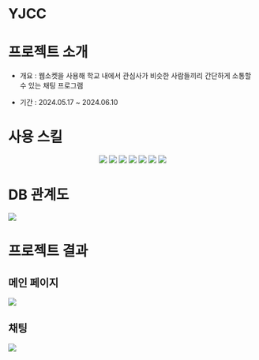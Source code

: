 <h1>YJCC</h1>
<h1>프로젝트 소개</h1>
<ul>
  <li><p>개요 : 웹소켓을 사용해 학교 내에서 관심사가 비슷한 사람들끼리 간단하게 소통할 수 있는 채팅 프로그램</p></li>
  <li><p>기간 : 2024.05.17 ~ 2024.06.10</p></li>
</ul>
<h1>사용 스킬</h1>
<div align="center">
  <img src="https://img.shields.io/badge/Java-ED8B00?style=for-the-badge&logo=openjdk&logoColor=white" />
  <img src="https://img.shields.io/badge/Spring-6DB33F?style=for-the-badge&logo=spring&logoColor=white" />
  <img src="https://img.shields.io/badge/HTML5-E34F26?style=for-the-badge&logo=html5&logoColor=white" />
  <img src="https://img.shields.io/badge/CSS3-1572B6?style=for-the-badge&logo=css3&logoColor=white" />
  <img src="https://img.shields.io/badge/JavaScript-F7DF1E?style=for-the-badge&logo=JavaScript&logoColor=white" />
  <img src="https://img.shields.io/badge/Bootstrap-563D7C?style=for-the-badge&logo=bootstrap&logoColor=white" />
  <img src="https://img.shields.io/badge/MariaDB-003545?style=for-the-badge&logo=mariadb&logoColor=white" />
</div>
<h1>DB 관계도</h1>
  <img src="https://github.com/LimJinKeon/YJCC/assets/142428435/a3c6c888-eb45-46d7-bec8-998529e2de1e" />
<h1>프로젝트 결과</h1>
<div>
  <h2>메인 페이지</h2>
  <img src="https://github.com/LimJinKeon/YJCC/assets/142428435/5960b0d9-0ebe-414a-9754-bd2d840fba34" />
  <h2>채팅</h2>
  <img src="https://github.com/LimJinKeon/YJCC/assets/142428435/185e15f9-f97e-4e99-acc6-14890751247d" />
</div>
